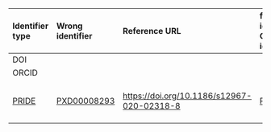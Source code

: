 | Identifier type | Wrong identifier  | Reference URL| for wrong identifier Correct identifier | Reference URL for correct identifier | Comment |
|:--------------|:-----|:-----|:-----|:-----------|:-----------|
| DOI |   |   |   |  |   |
| ORCID  |  |   |   |  |  |
| [PRIDE](https://www.ebi.ac.uk/pride/) | [PXD00008293](https://www.ebi.ac.uk/pride/archive/projects/PXD00008293)  | https://doi.org/10.1186/s12967-020-02318-8 | [PXD008293](https://www.ebi.ac.uk/pride/archive/projects/PXD008293)  |  https://doi.org/10.1186/s12967-021-02896-1   |  Wrong identifier does not resolve   |
